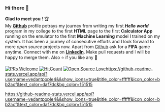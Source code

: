 ### Hi there 👋
**Glad to meet you !** :trophy: <br>
My [**Github**](https://github.com/vedantpople4/) profile potrays my journey from writing my first ***Hello world*** program in my college to the first **HTML** page to the first **Calculator App** running on the emulator to the first **Machine Learning** model I trained on my system. It has been a journey of consecutive efforts and I look forward to more *open source* projects now. Apart from [Github](https://github.com/vedantpople4/) ask for a **FIFA** game anytime. Connect with me on [**LinkedIn**](https://www.linkedin.com/in/vedant-pople-b97783168/). Make pull requests and I will be happy to merge them. Also :star: if you like any :hugs: 

[![PRs Welcome](https://img.shields.io/badge/PRs-welcome-brightgreen.svg?style=flat&logo=github)](https://github.com/vedantpople4/) [![HitCount](http://hits.dwyl.com/dwyl/hits.svg)](https://github.com/vedantpople4) [![Open Source Love](https://badges.frapsoft.com/os/v2/open-source.svg?v=103)](https://github.com/vedantpople4/)https://github-readme-stats.vercel.app/api?username=vedantpople4&&show_icons=true&title_color=ffffff&icon_color=bb2acf&text_color=daf7dc&bg_color=151515

https://github-readme-stats.vercel.app/api?username=vedantpople4&&show_icons=true&title_color=ffffff&icon_color=bb2acf&text_color=daf7dc&bg_color=151515





